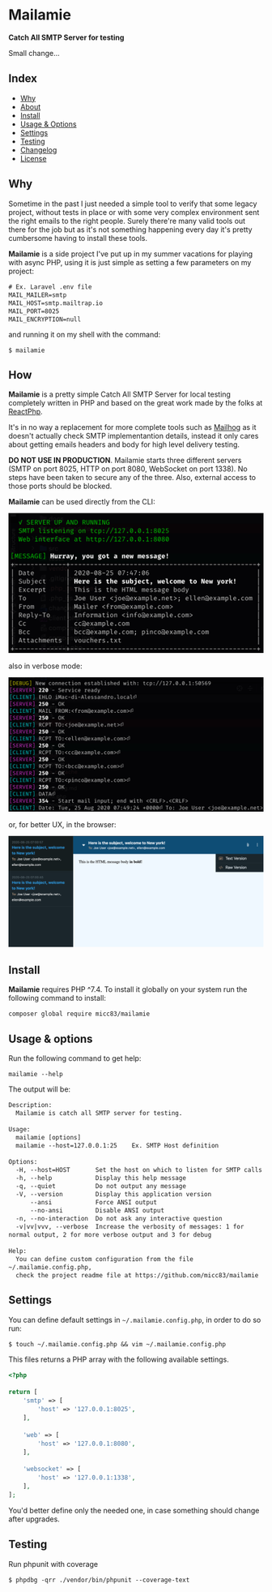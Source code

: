 # Mailamie
**Catch All SMTP Server for testing**

Small change...

## Index

- [Why](#why)
- [About](#how)
- [Install](#install)
- [Usage & Options](#usage-&-options)
- [Settings](#settings)
- [Testing](#testing)
- [Changelog](changelog.md)
- [License](license.md)

## Why

Sometime in the past I just needed a simple tool to verify that some legacy project, without tests in place or with some 
very complex environment sent the right emails to the right people. Surely there're many valid tools out there for the 
job but as it's not something happening every day it's pretty cumbersome having to install these tools.

**Mailamie** is a side project I've put up in my summer vacations for playing with async PHP, using it is just simple 
as setting a few parameters on my project:
```dotenv
# Ex. Laravel .env file
MAIL_MAILER=smtp
MAIL_HOST=smtp.mailtrap.io
MAIL_PORT=8025
MAIL_ENCRYPTION=null
```
and running it on my shell with the command:
```shell script
$ mailamie
```

## How

**Mailamie** is a pretty simple Catch All SMTP Server for local testing completely written in PHP and based on the great 
work made by the folks at [ReactPhp](https://reactphp.org/). 

It's in no way a replacement for more complete tools such as [Mailhog](https://github.com/mailhog/MailHog) as it doesn't 
actually check SMTP implementantion details, instead it only cares about getting emails headers and body for high level
delivery testing.

**DO NOT USE IN PRODUCTION**. Mailamie starts three different servers (SMTP on port 8025, HTTP on port 8080, WebSocket 
on port 1338). No steps have been taken to secure any of the three. Also, external access to those ports should be 
blocked.

**Mailamie** can be used directly from the CLI:

![](docs/cli.png)

also in verbose mode:

![](docs/cli-verbose.png)

or, for better UX, in the browser:

![](docs/web.png)

## Install

**Mailamie** requires PHP ^7.4. To install it globally on your system run the following command to install:

```shell script
composer global require micc83/mailamie
```

## Usage & options

Run the following command to get help:

```shell script
mailamie --help
```

The output will be:

```shell script
Description:
  Mailamie is catch all SMTP server for testing.

Usage:
  mailamie [options]
  mailamie --host=127.0.0.1:25    Ex. SMTP Host definition

Options:
  -H, --host=HOST       Set the host on which to listen for SMTP calls
  -h, --help            Display this help message
  -q, --quiet           Do not output any message
  -V, --version         Display this application version
      --ansi            Force ANSI output
      --no-ansi         Disable ANSI output
  -n, --no-interaction  Do not ask any interactive question
  -v|vv|vvv, --verbose  Increase the verbosity of messages: 1 for normal output, 2 for more verbose output and 3 for debug

Help:
  You can define custom configuration from the file ~/.mailamie.config.php,
  check the project readme file at https://github.com/micc83/mailamie
```

## Settings

You can define default settings in `~/.mailamie.config.php`, in order to do so run:

```shell script
$ touch ~/.mailamie.config.php && vim ~/.mailamie.config.php
```

This files returns a PHP array with the following available settings. 

```php
<?php

return [
    'smtp' => [
        'host' => '127.0.0.1:8025',
    ],

    'web' => [
        'host' => '127.0.0.1:8080',
    ],

    'websocket' => [
        'host' => '127.0.0.1:1338',
    ],
];
```

You'd better define only the needed one, in case something should change after upgrades.

## Testing
Run phpunit with coverage
```shell script
$ phpdbg -qrr ./vendor/bin/phpunit --coverage-text
```